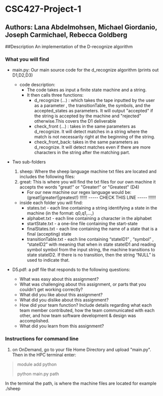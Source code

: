# CSC427-Project-1 
## Authors: Lana Abdelmohsen, Michael Giordanio, Joseph Carmichael, Rebecca Goldberg 
##Description 
An implementation of the D-recognize algorithm 
### What you will find  
- main.py: Our main source code for the d_recognize algorithm (prints out D1,D2,D3) 
    - code description: 
        - The code takes as input a finite state machine and a string. 
        - It then calls three functions:
            - d_recognize (...) : which takes the tape inputted by the user as a parameter , the transitionTable, the symbols, and the accepted_states as parameters. It will output "accepted" if the string is accepted by the machine and "rejected" otherwise.This covers the D1 deliverable 
            - check_front (...) : takes in the same parameters as d_recognize. It will detect matches in a string where the match is not necessarily right at the
beginning of the string. 
            - check_front_back: takes in the same parameters as d_recognize. It will detect matches even if there are more characters in the string after the matching part.
- Two sub-folders 

    1. sheep: Where the sheep language machine txt files are located and includes the following files: 
    2.  great: This is where you will find the txt files for our own machine it accepts the words "great!" or "Greater!" or "Greatest" (D4)
        - For our new machine our regex language would be: (great!|greater!|greatest!) !!!!!! ----- CHECK THIS LINE ----- !!!!!!
 
    - inside each folder you will find: 
        - states.txt - each line containing a string identifying a state in the machine (in the format: q0,q1,...,) 
        - alphabet.txt - each line containing a character in the alphabet
        - startState.txt - a one-line file containing the start-state
        - finalStates.txt - each line containing the name of a state that is a final (accepting) state
        - transitionTable.txt - each line containing “stateID1” , “symbol” , “stateID2” 
           with meaning that when in state stateID1 and reading symbol symbol
           from the input string, the machine transitions to state stateID2. If
           there is no transition, then the string “NULL” is used to indicate that.
- D5.pdf: a pdf file that responds to the following questions: 
    - What was easy about this assignment?
    - What was challenging about this assignment, or parts that you couldn’t
      get working correctly?
    - What did you like about this assignment?
    - What did you dislike about this assignment?
    - How did your team function? Include details regarding what each team
      member contributed, how the team communicated with each other, and
      how team software development & design was accomplished. 
    - What did you learn from this assignment? 

### Instructions for command line 

1. on OnDemand, go to your file Home Directory and upload "main.py". Then in the HPC terminal enter: 
>
> module add python 
> 
> python main.py path 
>

In the terminal the path, is where the machine files are located for example ./sheep 
